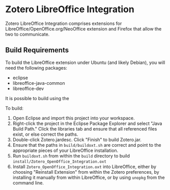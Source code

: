 Zotero LibreOffice Integration
==============================

Zotero LibreOffice Integration comprises extensions for LibreOffice/OpenOffice.org/NeoOffice extension and Firefox that allow the two to communicate. 

Build Requirements
--------
To build the LibreOffice extension under Ubuntu (and likely Debian), you will need the following packages:

*  eclipse
*  libreoffice-java-common
*  libreoffice-dev

It is possible to build using the 

To build:

1.  Open Eclipse and import this project into your workspace.
2.  Right-click the project in the Eclipse Package Explorer and select "Java Build Path." Click the libraries tab and ensure that all referenced files exist, or else correct the paths.
3.  Double-click Zotero.jardesc. Click "Finish" to build Zotero.jar.
4.  Ensure that the paths in `build/buildoxt.sh` are correct and point to the appropriate pieces of your LibreOffice installation.
5.  Run `buildoxt.sh` from within the `build` directory to build `install/Zotero_OpenOffice_Integration.oxt`
5.  Install `Zotero_OpenOffice_Integration.oxt` into LibreOffice, either by choosing "Reinstall Extension" from within the Zotero preferences, by installing it manually from within LibreOffice, or by using `unopkg` from the command line.

